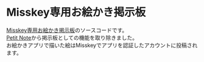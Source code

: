 # Misskey専用お絵かき掲示板
[Misskey専用お絵かき掲示板](https://paintbbs.sakura.ne.jp/misskey/)のソースコードです。  
[Petit Note](https://github.com/satopian/Petit_Note)から掲示板としての機能を取り除きました。  
お絵かきアプリで描いた絵はMisskeyでアプリを認証したアカウントに投稿されます。

